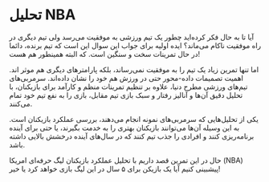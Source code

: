 # تحلیل NBA

آیا تا به حال فکر کرده‌اید چطور یک تیم ورزشی به موفقیت می‌رسد ولی تیم دیگری در راه موفقیت ناکام می‌ماند؟ ایده اولیه برای جواب این سوال این است که تیم برنده، دائما در حال تمرینات سخت و سنگین است. که البته همینطور هم هست!

اما تنها تمرین زیاد یک تیم را به موفقیت نمی‌رساند، بلکه پارامترهای دیگری هم موثر اند. اهمیت تصمیمات داده-محور حتی در ورزش هم خود را نشان داده‌اند. سرمربی‌های تیم‌های ورزشی مطرح دنیا، علاوه بر تنظیم تمرینات منظم و کارآمد برای بازیکنان، با تحلیل دقیق آن‌ها و آنالیز رفتار و سبک بازی تیم مقابل، بازی را به نفع تیم خود تمام می‌کنند.

یکی از تحلیل‌هایی که سرمربی‌های نمونه انجام می‌دهند، بررسی عملکرد بازیکنان است. به این وسیله آن‌ها می‌توانند بازیکنان بهتری را به خدمت بگیرند، یا حتی برای آینده برنامه‌ریزی کنند و افرادی را جذب تیم کنند که در سال‌های آینده درخشش بالایی داشته باشد.

حال در این تمرین قصد داریم با تحلیل عملکرد بازیکنان لیگ حرفه‌ای امریکا (NBA) پیشبینی کنیم آیا یک بازیکن برای ۵ سال در این لیگ بازی خواهد کرد یا خیر!



